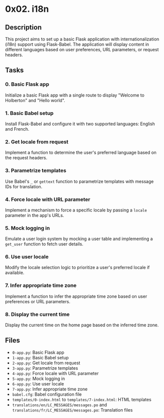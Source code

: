 # 0x02. i18n

## Description
This project aims to set up a basic Flask application with internationalization (i18n) support using Flask-Babel. The application will display content in different languages based on user preferences, URL parameters, or request headers.

## Tasks

### 0. Basic Flask app
Initialize a basic Flask app with a single route to display "Welcome to Holberton" and "Hello world".

### 1. Basic Babel setup
Install Flask-Babel and configure it with two supported languages: English and French.

### 2. Get locale from request
Implement a function to determine the user's preferred language based on the request headers.

### 3. Parametrize templates
Use Babel's `_` or `gettext` function to parametrize templates with message IDs for translation.

### 4. Force locale with URL parameter
Implement a mechanism to force a specific locale by passing a `locale` parameter in the app's URLs.

### 5. Mock logging in
Emulate a user login system by mocking a user table and implementing a `get_user` function to fetch user details.

### 6. Use user locale
Modify the locale selection logic to prioritize a user's preferred locale if available.

### 7. Infer appropriate time zone
Implement a function to infer the appropriate time zone based on user preferences or URL parameters.

### 8. Display the current time
Display the current time on the home page based on the inferred time zone.

## Files
- `0-app.py`: Basic Flask app
- `1-app.py`: Basic Babel setup
- `2-app.py`: Get locale from request
- `3-app.py`: Parametrize templates
- `4-app.py`: Force locale with URL parameter
- `5-app.py`: Mock logging in
- `6-app.py`: Use user locale
- `7-app.py`: Infer appropriate time zone
- `babel.cfg`: Babel configuration file
- `templates/0-index.html` to `templates/7-index.html`: HTML templates
- `translations/en/LC_MESSAGES/messages.po` and `translations/fr/LC_MESSAGES/messages.po`: Translation files
